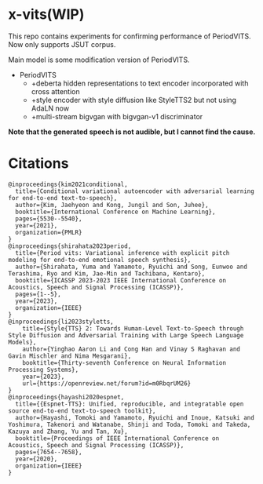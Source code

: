 x-vits(WIP)
===

This repo contains experiments for confirming performance of PeriodVITS.  
Now only supports JSUT corpus.

Main model is some modification version of PeriodVITS.
- PeriodVITS
    - +deberta hidden representations to text encoder incorporated with cross attention
    - +style encoder with style diffusion like StyleTTS2 but not using AdaLN now
    - +multi-stream bigvgan with bigvgan-v1 discriminator

**Note that the generated speech is not audible, but I cannot find the cause.**

# Citations
```
@inproceedings{kim2021conditional,
  title={Conditional variational autoencoder with adversarial learning for end-to-end text-to-speech},
  author={Kim, Jaehyeon and Kong, Jungil and Son, Juhee},
  booktitle={International Conference on Machine Learning},
  pages={5530--5540},
  year={2021},
  organization={PMLR}
}
@inproceedings{shirahata2023period,
  title={Period vits: Variational inference with explicit pitch modeling for end-to-end emotional speech synthesis},
  author={Shirahata, Yuma and Yamamoto, Ryuichi and Song, Eunwoo and Terashima, Ryo and Kim, Jae-Min and Tachibana, Kentaro},
  booktitle={ICASSP 2023-2023 IEEE International Conference on Acoustics, Speech and Signal Processing (ICASSP)},
  pages={1--5},
  year={2023},
  organization={IEEE}
}
@inproceedings{li2023styletts,
    title={Style{TTS} 2: Towards Human-Level Text-to-Speech through Style Diffusion and Adversarial Training with Large Speech Language Models},
    author={Yinghao Aaron Li and Cong Han and Vinay S Raghavan and Gavin Mischler and Nima Mesgarani},
    booktitle={Thirty-seventh Conference on Neural Information Processing Systems},
    year={2023},
    url={https://openreview.net/forum?id=m0RbqrUM26}
}
@inproceedings{hayashi2020espnet,
  title={{Espnet-TTS}: Unified, reproducible, and integratable open source end-to-end text-to-speech toolkit},
  author={Hayashi, Tomoki and Yamamoto, Ryuichi and Inoue, Katsuki and Yoshimura, Takenori and Watanabe, Shinji and Toda, Tomoki and Takeda, Kazuya and Zhang, Yu and Tan, Xu},
  booktitle={Proceedings of IEEE International Conference on Acoustics, Speech and Signal Processing (ICASSP)},
  pages={7654--7658},
  year={2020},
  organization={IEEE}
}
```